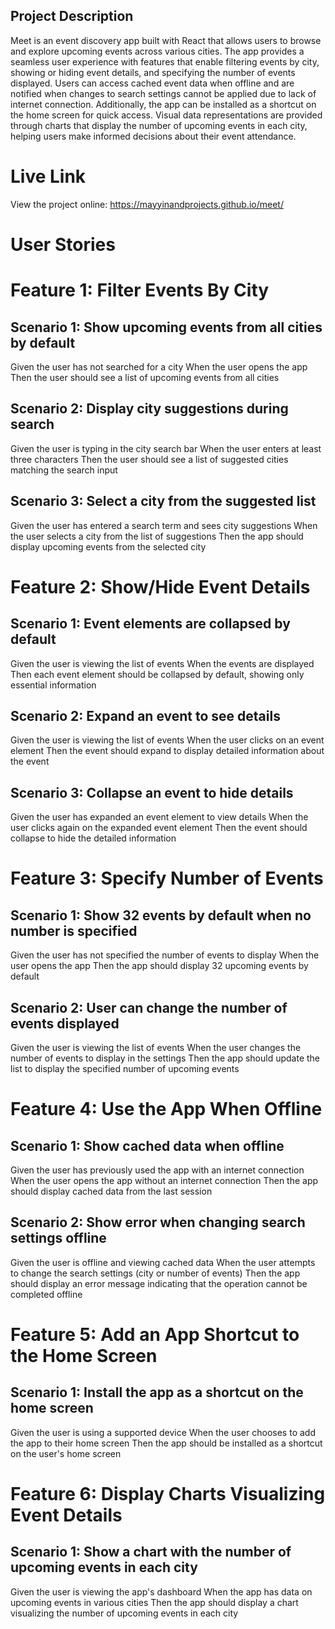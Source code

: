 ## Project Description

Meet is an event discovery app built with React that allows users to browse and explore upcoming events across various cities. The app provides a seamless user experience with features that enable filtering events by city, showing or hiding event details, and specifying the number of events displayed. Users can access cached event data when offline and are notified when changes to search settings cannot be applied due to lack of internet connection. Additionally, the app can be installed as a shortcut on the home screen for quick access. Visual data representations are provided through charts that display the number of upcoming events in each city, helping users make informed decisions about their event attendance.

# Live Link
View the project online:
https://mayyinandprojects.github.io/meet/

# User Stories

# Feature 1: Filter Events By City

## Scenario 1: Show upcoming events from all cities by default
Given the user has not searched for a city
When the user opens the app
Then the user should see a list of upcoming events from all cities

## Scenario 2: Display city suggestions during search
Given the user is typing in the city search bar
When the user enters at least three characters
Then the user should see a list of suggested cities matching the search input

## Scenario 3: Select a city from the suggested list
Given the user has entered a search term and sees city suggestions
When the user selects a city from the list of suggestions
Then the app should display upcoming events from the selected city

# Feature 2: Show/Hide Event Details

## Scenario 1: Event elements are collapsed by default
Given the user is viewing the list of events
When the events are displayed
Then each event element should be collapsed by default, showing only essential information

## Scenario 2: Expand an event to see details
Given the user is viewing the list of events
When the user clicks on an event element
Then the event should expand to display detailed information about the event

## Scenario 3: Collapse an event to hide details
Given the user has expanded an event element to view details
When the user clicks again on the expanded event element
Then the event should collapse to hide the detailed information

# Feature 3: Specify Number of Events

## Scenario 1: Show 32 events by default when no number is specified
Given the user has not specified the number of events to display
When the user opens the app
Then the app should display 32 upcoming events by default

## Scenario 2: User can change the number of events displayed
Given the user is viewing the list of events
When the user changes the number of events to display in the settings
Then the app should update the list to display the specified number of upcoming events

# Feature 4: Use the App When Offline

## Scenario 1: Show cached data when offline
Given the user has previously used the app with an internet connection
When the user opens the app without an internet connection
Then the app should display cached data from the last session

## Scenario 2: Show error when changing search settings offline
Given the user is offline and viewing cached data
When the user attempts to change the search settings (city or number of events)
Then the app should display an error message indicating that the operation cannot be completed offline

# Feature 5: Add an App Shortcut to the Home Screen

## Scenario 1: Install the app as a shortcut on the home screen
Given the user is using a supported device
When the user chooses to add the app to their home screen
Then the app should be installed as a shortcut on the user's home screen

# Feature 6: Display Charts Visualizing Event Details

## Scenario 1: Show a chart with the number of upcoming events in each city
Given the user is viewing the app's dashboard
When the app has data on upcoming events in various cities
Then the app should display a chart visualizing the number of upcoming events in each city

